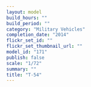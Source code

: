```yaml
---
layout: model
build_hours: ""
build_period: ""
category: "Military Vehicles"
completion_date: "2014"
flickr_set_id: ""
flickr_set_thumbnail_url: ""
model_id: "171"
publish: false
scale: "1/72"
summary: ""
title: "T-54"
---
```



